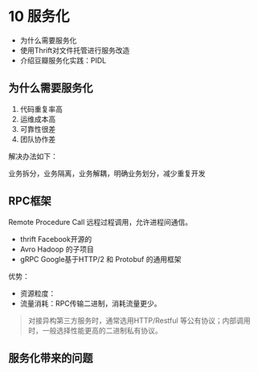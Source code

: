 # 10 服务化

+ 为什么需要服务化
+ 使用Thrift对文件托管进行服务改造
+ 介绍豆瓣服务化实践：PIDL

## 为什么需要服务化

1. 代码重复率高
2. 运维成本高
3. 可靠性很差
4. 团队协作差

解决办法如下：

业务拆分，业务隔离，业务解耦，明确业务划分，减少重复开发

## RPC框架

Remote Procedure Call 远程过程调用，允许进程间通信。

+ thrift Facebook开源的
+ Avro Hadoop 的子项目
+ gRPC Google基于HTTP/2 和 Protobuf 的通用框架

优势：
+ 资源粒度：
+ 流量消耗：RPC传输二进制，消耗流量更少。

> 对接异构第三方服务时，通常选用HTTP/Restful 等公有协议；内部调用时，一般选择性能更高的二进制私有协议。

## 服务化带来的问题